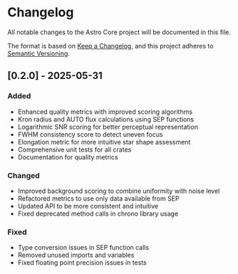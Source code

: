 # Changelog

All notable changes to the Astro Core project will be documented in this file.

The format is based on [Keep a Changelog](https://keepachangelog.com/en/1.0.0/),
and this project adheres to [Semantic Versioning](https://semver.org/spec/v2.0.0.html).

## [0.2.0] - 2025-05-31

### Added
- Enhanced quality metrics with improved scoring algorithms
- Kron radius and AUTO flux calculations using SEP functions
- Logarithmic SNR scoring for better perceptual representation
- FWHM consistency score to detect uneven focus
- Elongation metric for more intuitive star shape assessment
- Comprehensive unit tests for all crates
- Documentation for quality metrics

### Changed
- Improved background scoring to combine uniformity with noise level
- Refactored metrics to use only data available from SEP
- Updated API to be more consistent and intuitive
- Fixed deprecated method calls in chrono library usage

### Fixed
- Type conversion issues in SEP function calls
- Removed unused imports and variables
- Fixed floating point precision issues in tests
